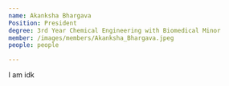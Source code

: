 ```yaml
---
name: Akanksha Bhargava
Position: President 
degree: 3rd Year Chemical Engineering with Biomedical Minor
member: /images/members/Akanksha_Bhargava.jpeg
people: people

---
```

I am idk

